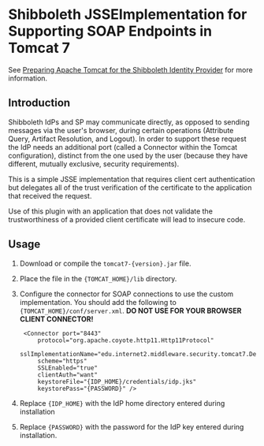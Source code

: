 # Shibboleth JSSEImplementation for Supporting SOAP Endpoints in Tomcat 7

See [Preparing Apache Tomcat for the Shibboleth Identity Provider](https://wiki.shibboleth.net/confluence/display/SHIB2/IdPApacheTomcatPrepare)
for more information.

## Introduction

Shibboleth IdPs and SP may communicate directly, as opposed to sending messages via the user's browser, during certain
operations (Attribute Query, Artifact Resolution, and Logout). In order to support these request the IdP needs an
additional port (called a Connector within the Tomcat configuration), distinct from the one used by the user (because
they have different, mutually exclusive, security requirements).

This is a simple JSSE implementation that requires client cert authentication but delegates all of the trust
verification of the certificate to the application that received the request.

Use of this plugin with an application that does not validate the trustworthiness of a provided client certificate will
lead to insecure code.

## Usage

1. Download or compile the `tomcat7-{version}.jar` file.
2. Place the file in the `{TOMCAT_HOME}/lib` directory.
3. Configure the connector for SOAP connections to use the custom implementation. You should add the following to
`{TOMCAT_HOME}/conf/server.xml`. **DO NOT USE FOR YOUR BROWSER CLIENT CONNECTOR!**

        <Connector port="8443"
            protocol="org.apache.coyote.http11.Http11Protocol"
            sslImplementationName="edu.internet2.middleware.security.tomcat7.DelegateToApplicationJSSEImplementation"
            scheme="https"
            SSLEnabled="true"
            clientAuth="want"
            keystoreFile="{IDP_HOME}/credentials/idp.jks"
            keystorePass="{PASSWORD}" />

4. Replace `{IDP_HOME}` with the IdP home directory entered during installation
5. Replace `{PASSWORD}` with the password for the IdP key entered during installation.